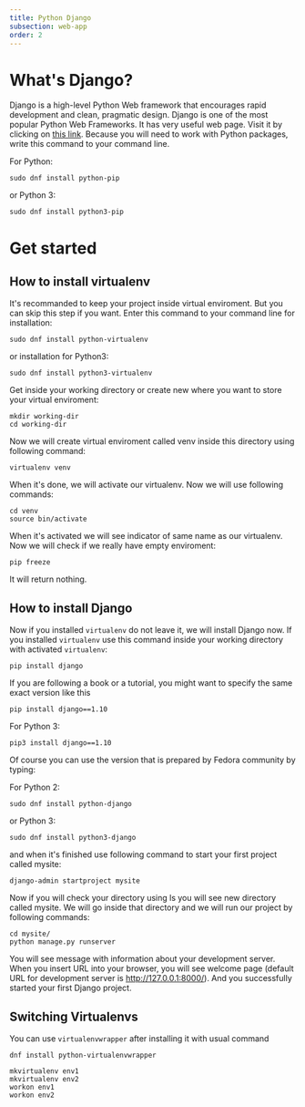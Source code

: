 ```yaml
---
title: Python Django      
subsection: web-app
order: 2
---
```


# What's Django?

Django is a high-level Python Web framework that encourages rapid development and clean, pragmatic design. 
Django is one of the most popular Python Web Frameworks. It has very useful web page. Visit it by clicking on [this link](https://www.djangoproject.com/). 
Because you will need to work with Python packages, write this command to your command line.

For Python:

```
sudo dnf install python-pip
```

or Python 3:

```
sudo dnf install python3-pip
```

# Get started

## How to install virtualenv

It's recommanded to keep your project inside virtual enviroment. But you can skip this step if you want. 
Enter this command to your command line for installation:

```
sudo dnf install python-virtualenv
```

or installation for Python3:

```
sudo dnf install python3-virtualenv
```


Get inside your working directory or create new where you want to store your virtual enviroment:

```
mkdir working-dir
cd working-dir
```

Now we will create virtual enviroment called venv inside this directory using following command:

```
virtualenv venv
```

When it's done, we will activate our virtualenv. Now we will use following commands:

```
cd venv
source bin/activate
```

When it's activated we will see indicator of same name as our virtualenv. 
Now we will check if we really have empty enviroment:

```
pip freeze
```

It will return nothing.

## How to install Django

Now if you installed `virtualenv` do not leave it, we will install Django now. If you installed `virtualenv` use this command 
inside your working directory with activated `virtualenv`:

```
pip install django
```

If you are following a book or a tutorial, you might want to specify the same exact version like this

```
pip install django==1.10
```

For Python 3:

```
pip3 install django==1.10
```


Of course you can use the version that is prepared by Fedora community by typing:

For Python 2:

```
sudo dnf install python-django
```

or Python 3:

```
sudo dnf install python3-django
```

and when it's finished use following command to start your first project called mysite:

```
django-admin startproject mysite
```

Now if you will check your directory using ls you will see new directory called mysite. We 
will go inside that directory and we will run our project by following commands:

```
cd mysite/
python manage.py runserver
```

You will see message with information about your development server. When you insert URL into your browser, 
you will see welcome page (default URL for development server is http://127.0.0.1:8000/).
And you successfully started your first Django project.

## Switching Virtualenvs

You can use `virtualenvwrapper` after installing it with usual command
```
dnf install python-virtualenvwrapper
```

```
mkvirtualenv env1
mkvirtualenv env2
workon env1
workon env2
```

